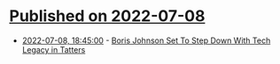 # [Published on 2022-07-08](index.md)

* [2022-07-08, 18:45:00](https://news.slashdot.org/story/22/07/08/1844200/boris-johnson-set-to-step-down-with-tech-legacy-in-tatters?utm_source=rss1.0mainlinkanon&utm_medium=feed) - [Boris Johnson Set To Step Down With Tech Legacy in Tatters](https://news.slashdot.org/story/22/07/08/1844200/boris-johnson-set-to-step-down-with-tech-legacy-in-tatters?utm_source=rss1.0mainlinkanon&utm_medium=feed)

